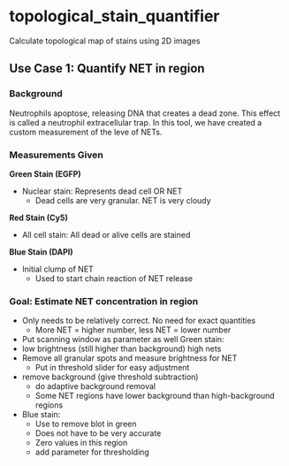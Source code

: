 # topological_stain_quantifier

Calculate topological map of stains using 2D images

## Use Case 1: Quantify NET in region

### Background
Neutrophils apoptose, releasing DNA that creates a dead zone. This effect is
called a neutrophil extracellular trap. In this tool, we have created a custom
measurement of the leve of NETs.

### Measurements Given
**Green Stain (EGFP)** 
- Nuclear stain: Represents dead cell OR NET
    - Dead cells are very granular. NET is very cloudy

**Red Stain (Cy5)**
- All cell stain: All dead or alive cells are stained

**Blue Stain (DAPI)**
- Initial clump of NET
    - Used to start chain reaction of NET release

### Goal: Estimate NET concentration in region

- Only needs to be relatively correct. No need for exact quantities
    - More NET = higher number, less NET = lower number
- Put scanning window as parameter as well
Green stain:
- low brightness (still higher than background) high nets
- Remove all granular spots and measure brightness for NET
    - Put in threshold slider for easy adjustment
- remove background (give threshold subtraction)
    - do adaptive background removal
    - Some NET regions have lower background than high-background regions
- Blue stain:
    - Use to remove blot in green
    - Does not have to be very accurate
    - Zero values in this region
    - add parameter for thresholding
